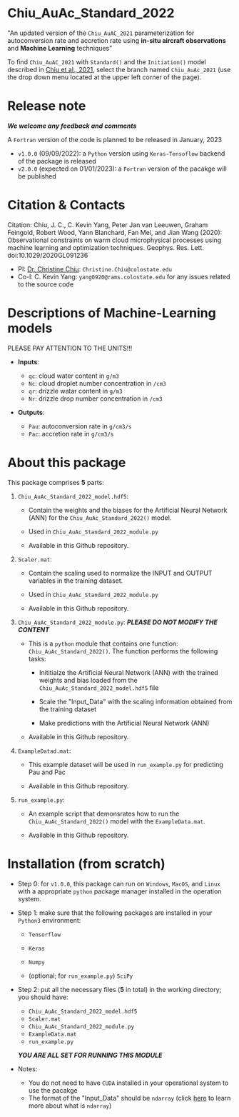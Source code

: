 # Chiu_AuAc_Standard_2022
"An updated version of the `Chiu_AuAC_2021` parameterization for autoconversion rate and accretion rate using **in-situ aircraft observations** and **Machine Learning** techniques"

To find `Chiu_AuAC_2021` with `Standard()` and the `Initiation()` model described in [Chiu et al., 2021](https://agupubs.onlinelibrary.wiley.com/doi/10.1029/2020GL091236), select the branch named `Chiu_AuAc_2021` (use the 
drop down menu located at the upper left corner of the page).

Release note
============
***We welcome any feedback and comments***

A `Fortran` version of the code is planned to be released in January, 2023

- `v1.0.0` (09/09/2022): a `Python` version using `Keras-Tensoflow` backend of the package is released
- `v2.0.0` (expected on 01/01/2023): a `Fortran` version of the pacakge will be published

Citation & Contacts
===================
Citation: Chiu, J. C., C. Kevin Yang, Peter Jan van Leeuwen, Graham Feingold, Robert Wood, Yann Blanchard, Fan Mei, and Jian Wang (2020): Observational constraints on warm cloud microphysical processes using machine learning and optimization techniques. Geophys. Res. Lett. doi:10.1029/2020GL091236

* PI: [Dr. Christine Chiu](https://cloud-radiation.atmos.colostate.edu/): `Christine.Chiu@colostate.edu`
* Co-I: C. Kevin Yang: `yang0920@rams.colostate.edu` for any issues related to the source code

Descriptions of Machine-Learning models
=======================================
PLEASE PAY ATTENTION TO THE UNITS!!!

- **Inputs**:
   - `qc`: cloud water content in `g/m3`
   - `Nc`: cloud droplet number concentration in `/cm3`
   - `qr`: drizzle watar content in `g/m3`
   - `Nr`: drizzle drop number concentration in `/cm3`

- **Outputs**: 
   - `Pau`: autoconversion rate in `g/cm3/s`
   - `Pac`: accretion rate in `g/cm3/s`

About this package
==================
This package comprises **5** parts:

1. `Chiu_AuAc_Standard_2022_model.hdf5`:

   - Contain the weights and the biases for the Artificial Neural Network (ANN) for the `Chiu_AuAc_Standard_2022()` model.

   - Used in `Chiu_AuAc_Standard_2022_module.py`
   
   - Available in this Github repository.

2. `Scaler.mat`:
  
   - Contain the scaling used to normalize the INPUT and OUTPUT variables in the training dataset.

   - Used in `Chiu_AuAc_Standard_2022_module.py`

   - Available in this Github repository.

3. `Chiu_AuAc_Standard_2022_module.py`: ***PLEASE DO NOT MODIFY THE CONTENT***

   - This is a `python` module that contains one function: `Chiu_AuAc_Standard_2022()`. The function performs the following tasks:
   
      - Inititialze the Artificial Neural Network (ANN) with the trained weights and bias loaded from the `Chiu_AuAc_Standard_2022_model.hdf5` file

      - Scale the "Input_Data" with the scaling information obtained from the training dataset

      - Make predictions with the Artificial Neural Network (ANN)
   
   - Available in this Github repository.

4. `ExampleDatad.mat`: 

   - This example dataset will be used in `run_example.py` for predicting Pau and Pac

   - Available in this Github repository.

5. `run_example.py`:

   - An example script that demonsrates how to run the `Chiu_AuAc_Standard_2022()` model  with the `ExampleData.mat`.

   - Available in this Github repository.

Installation (from scratch)
===========================

- Step 0: for `v1.0.0`, this package can run on `Windows`, `MacOS`, and `Linux` with a appropriate `python` package manager installed in the operation system.

- Step 1: make sure that the following packages are installed in your `Python3` environment:

   - `Tensorflow`
   
   - `Keras`
   
   - `Numpy`

   - (optional; for `run_example.py`) `SciPy`

- Step 2: put all the necessary files (**5** in total) in the working directory; you should have:

   - `Chiu_AuAc_Standard_2022_model.hdf5`
   - `Scaler.mat`
   - `Chiu_AuAc_Standard_2022_module.py`
   - `ExampleData.mat`
   - `run_example.py`
  
   ***YOU ARE ALL SET FOR RUNNING THIS MODULE***

- Notes:
   - You do not need to have `CUDA` installed in your operational system to use the pacakge
   - The format of the "Input_Data" should be `ndarray` (click [here](https://numpy.org/doc/stable/reference/generated/numpy.ndarray.html) to learn more about what is `ndarray`)
